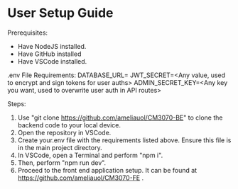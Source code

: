 # User Setup Guide

Prerequisites:
* Have NodeJS installed.
* Have GitHub installed
* Have VSCode installed.

.env File Requirements:
DATABASE_URL=<Your own postrgesql database url>
JWT_SECRET=<Any value, used to encrypt and sign tokens for user auths>
ADMIN_SECRET_KEY=<Any key you want, used to overwrite user auth in API routes>

Steps:
1. Use "git clone https://github.com/ameliauol/CM3070-BE" to clone the backend code to your local device.
2. Open the repository in VSCode.
3. Create your.env file with the requirements listed above. Ensure this file is in the main project directory.
4. In VSCode, open a Terminal and perform "npm i".
5. Then, perform "npm run dev".
6. Proceed to the front end application setup. It can be found at https://github.com/ameliauol/CM3070-FE .
